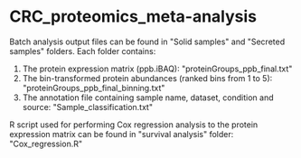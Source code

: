 # CRC_proteomics_meta-analysis
Batch analysis output files can be found in "Solid samples" and "Secreted samples" folders. Each folder contains:
  1. The protein expression matrix (ppb.iBAQ): "proteinGroups_ppb_final.txt"
  2. The bin-transformed protein abundances (ranked bins from 1 to 5): "proteinGroups_ppb_final_binning.txt"
  3. The annotation file containing sample name, dataset, condition and source: "Sample_classification.txt"


R script used for performing Cox regression analysis to the protein expression matrix can be found in "survival analysis" folder: "Cox_regression.R"
